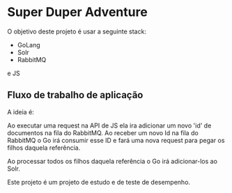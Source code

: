 # Super Duper Adventure

O objetivo deste projeto é usar a seguinte stack:

- GoLang
- Solr
- RabbitMQ

e JS

## Fluxo de trabalho de aplicação

A ideia é:

Ao executar uma request na API de JS ela ira adicionar um 
novo 'id' de documentos na fila do RabbitMQ. 
Ao receber um novo Id na fila do RabbitMQ o Go irá consumir 
esse ID e fará uma nova request para pegar os filhos daquela 
referência.

Ao processar todos os filhos daquela referência o Go irá adicionar-los 
ao Solr.

Este projeto é um projeto de estudo e de teste de desempenho.
